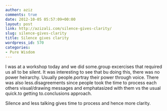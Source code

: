 ```yaml
---
author: aziz
comments: true
date: 2012-10-05 05:57:09+00:00
layout: post
link: http://azizali.com/silence-gives-clarity/
slug: silence-gives-clarity
title: Silence gives clarity
wordpress_id: 570
categories:
- Pure Wisdom
---
```


I was at a workshop today and we did some.group excercises that required us all to be silent. It was interesting to see that bu doing this, there was no power heirarchy. Usually people.portray their power through voice. There was also less.disagreements since people took the time to process each others visual/drawing messages and emphatasized with them vs the usual quick.to getting to.conclusions approach.

Silence and less talking gives time to process and hence more clarity.  
